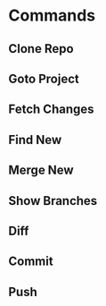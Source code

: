 Commands
==========

Clone Repo
----------

Goto Project
-------------

Fetch Changes
------------

Find New
----------------------

Merge New
--------------

Show Branches
--------------

Diff
----

Commit
-------

Push
-----

